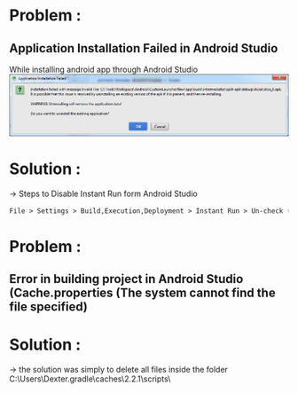 # Problem :
## Application Installation Failed in Android Studio

While installing android app through Android Studio
<img src="https://raw.githubusercontent.com/ChamokNathChoudhury/Android-Studio-Error/master/images/slices_slice_9.png" alt="hi" class="inline"/>

# Solution :
-> Steps to Disable Instant Run form Android Studio

```markdown
File > Settings > Build,Execution,Deployment > Instant Run > Un-check (Enable Instant Run to hot swap code)```
```
# Problem :
## Error in building project in Android Studio (Cache.properties (The system cannot find the file specified)

# Solution :
->  the solution was simply to delete all files inside the folder C:\Users\Dexter.gradle\caches\2.2.1\scripts\

```markdown
